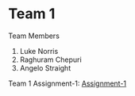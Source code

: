 # Team 1
Team Members
1. Luke Norris
2. Raghuram Chepuri
3. Angelo Straight

Team 1 Assignment-1: [Assignment-1](https://uic-cs484.github.io/assignment-1---team-project-proposal-team1/proposal.html) 
